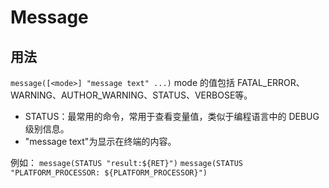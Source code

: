 # Message

## 用法
`message([<mode>] "message text" ...)`
mode 的值包括 FATAL_ERROR、WARNING、AUTHOR_WARNING、STATUS、VERBOSE等。
* STATUS：最常用的命令，常用于查看变量值，类似于编程语言中的 DEBUG 级别信息。
* "message text"为显示在终端的内容。

例如：
`message(STATUS "result:${RET}")`
`message(STATUS "PLATFORM_PROCESSOR: ${PLATFORM_PROCESSOR}")`
